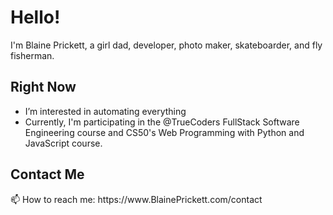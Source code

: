 # Hello!
I'm Blaine Prickett, a girl dad, developer, photo maker, skateboarder, and fly fisherman. 

## Right Now
* I’m interested in automating everything 
* Currently, I'm participating in the @TrueCoders FullStack Software Engineering course and CS50's Web Programming with Python and JavaScript course.

<h2>Contact Me</h2>
📫 How to reach me: https://www.BlainePrickett.com/contact <br>





<!---
blaineprickett/blaineprickett is a ✨ special ✨ repository because its `README.md` (this file) appears on your GitHub profile.
You can click the Preview link to take a look at your changes.
--->
